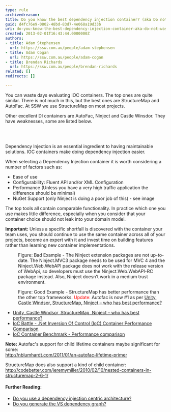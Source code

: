 ```yaml
---
type: rule
archivedreason: 
title: Do you know the best dependency injection container? (aka Do not waste days evaluating IOC containers)
guid: d4fc76e9-0802-48bd-83d7-4e068a19d33b
uri: do-you-know-the-best-dependency-injection-container-aka-do-not-waste-days-evaluating-ioc-containers
created: 2013-02-01T16:43:44.0000000Z
authors:
- title: Adam Stephensen
  url: https://ssw.com.au/people/adam-stephensen
- title: Adam Cogan
  url: https://ssw.com.au/people/adam-cogan
- title: Brendan Richards
  url: https://ssw.com.au/people/brendan-richards
related: []
redirects: []

---
```



<p>​You can waste days evaluating IOC containers. The top ones are quite similar. There is not much in this, but the best ones are StructureMap and AutoFac. At SSW we use StructureMap on most projects.</p><p>Other excellent DI containers are AutoFac, Ninject and Castle Winsdor. They have weaknesses, some are listed below. </p>
<br><excerpt class='endintro'></excerpt><br>
<p>Dependency Injection is an essential ingredient to having maintainable solutions. IOC containers make doing dependency injection easier.</p><p>When selecting a Dependency Injection container it is worth considering a number of factors such as&#58;</p><ul><li>Ease of use</li><li>Configurability&#58; Fluent API and/or XML Configuration</li><li>Performance (Unless you have a very high traffic application the difference should be minimal)</li><li>NuGet Support (only Ninject is doing a poor job of this) - see image</li></ul><p>The top tools all contain comparable functionality. In practice which one you use makes little difference, especially when you consider that your container choice should not leak into your domain model. </p><p> 
   <strong>Important&#58;</strong> Unless a specific shortfall is discovered with the container your team uses, you should continue to use the same container across all of your projects, become an expert with it and invest time on building features rather than learning new container implementations. </p><dl class="badImage"><dt> 
      <img src="/PublishingImages/ninject.jpg" alt="" /> 
   </dt><dd>Figure&#58; Bad Example - The Ninject extension packages are not up-to-date. The Ninject.MVC3 package needs to be used for MVC 4 and the Ninject.Web.WebAPI package does not work with the release version of WebApi, so developers must use the Ninject.Web.WebAPI-RC package instead. Also, Ninject doesn’t work in a medium trust environment.</dd></dl><dl class="goodImage"><dt> 
      <img src="/PublishingImages/frameworks-graphic.jpg" alt="" /> 
   </dt><dd>Figure&#58; Good Example - StructureMap has better performance than the other top frameworks. 
      <span style="color&#58;red;">Update&#58;</span> Autofac is now #1 as per 
      <a href="http&#58;//weblogs.asp.net/gunnarpeipman/archive/2010/09/21/unity-castle-windsor-structuremap-ninject-who-has-best-performance.aspx" target="_blank">Unity, Castle Windsor, StructureMap, Ninject – who has best performance?</a></dd><ul><li> 
         <a href="http&#58;//weblogs.asp.net/gunnarpeipman/archive/2010/09/21/unity-castle-windsor-structuremap-ninject-who-has-best-performance.aspx">Unity, Castle Windsor, StructureMap, Ninject – who has best performance?</a> </li><li>
         <a href="http&#58;//www.iocbattle.com/">IoC Battle - .Net Inversion Of Control (IoC) Container Performance Comparison</a> </li><li>
         <a href="http&#58;//www.palmmedia.de/Blog/2011/8/30/ioc-container-benchmark-performance-comparison">IoC Container Benchmark - Performance comparison</a></li></ul></dl><p> 
   <strong>Note&#58;</strong> Autofac's support for child lifetime containers maybe significant for some&#58;​<br><a href="http&#58;//nblumhardt.com/2011/01/an-autofac-lifetime-primer/" target="_blank">​http&#58;//nblumhardt.com/2011/01/an-autofac-lifetime-primer</a></p><p>StructureMap does also support a kind of child container&#58;<br><a href="http&#58;//codebetter.com/jeremymiller/2010/02/10/nested-containers-in-structuremap-2-6-1/" target="_blank">http&#58;//codebetter.com/jeremymiller/2010/02/10/nested-containers-in-structuremap-2-6-1/</a> </p><h4>Further Reading&#58;</h4><ul><li><a href="/do-you-use-a-dependency-injection-centric-architecture">Do you use a dependency injection centric architecture?</a></li><li>
      <a href="/Pages/DoYouGenerateTheVSDependencyGraph.aspx">​Do you generate the VS dependency graph?</a>​</li></ul>


